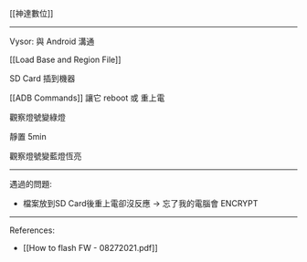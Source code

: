 [[神達數位]]

---

Vysor: 與 Android 溝通

[[Load Base and Region File]]

SD Card 插到機器

[[ADB Commands]] 讓它 reboot  或 重上電

觀察燈號變綠燈

靜置 5min

觀察燈號變藍燈恆亮

---

遇過的問題:
- 檔案放到SD Card後重上電卻沒反應 → 忘了我的電腦會 ENCRYPT

---
References:
- [[How to flash FW - 08272021.pdf]]